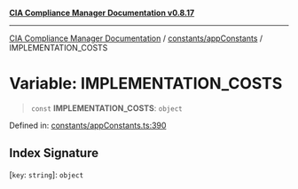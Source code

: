 [**CIA Compliance Manager Documentation v0.8.17**](../../../README.md)

***

[CIA Compliance Manager Documentation](../../../modules.md) / [constants/appConstants](../README.md) / IMPLEMENTATION\_COSTS

# Variable: IMPLEMENTATION\_COSTS

> `const` **IMPLEMENTATION\_COSTS**: `object`

Defined in: [constants/appConstants.ts:390](https://github.com/Hack23/cia-compliance-manager/blob/6a2219920f4c187f7eafa3e355e36b35c9c19248/src/constants/appConstants.ts#L390)

## Index Signature

\[`key`: `string`\]: `object`
